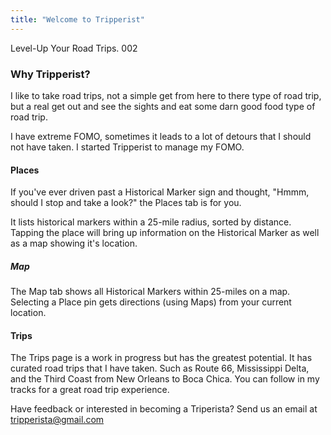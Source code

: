 ```yaml
---
title: "Welcome to Tripperist"
---
```


Level-Up Your Road Trips. 002

### Why Tripperist?

I like to take road trips, not a simple get from here to there type of road trip, but a real get out and see the sights and eat some darn good food type of road trip.

I have extreme FOMO, sometimes it leads to a lot of detours that I should not have taken. I started Tripperist to manage my FOMO.

#### Places

If you've ever driven past a Historical Marker sign and thought, "Hmmm, should I stop and take a look?" the Places tab is for you.

It lists historical markers within a 25-mile radius, sorted by distance. Tapping  the place will bring up information on the Historical Marker as well as a map showing it's location.

##### Map

The Map tab shows all Historical Markers within 25-miles on a map. Selecting a Place pin gets directions (using Maps) from your current location.

#### Trips

The Trips page is a work in progress but has the greatest potential. It has curated road trips that I have taken. Such as Route 66, Mississippi Delta, and the Third Coast from New Orleans to Boca Chica. You can follow in my tracks for a great road trip experience.

Have feedback or interested in becoming a Triperista?
Send us an email at tripperista@gmail.com